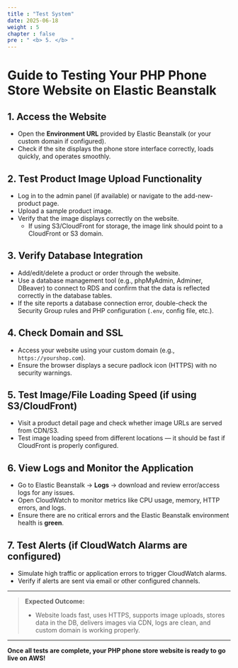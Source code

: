 ```yaml
---
title : "Test System"
date: 2025-06-18
weight : 5
chapter : false
pre : " <b> 5. </b> "
---
```


# Guide to Testing Your PHP Phone Store Website on Elastic Beanstalk

## 1. Access the Website

- Open the **Environment URL** provided by Elastic Beanstalk (or your custom domain if configured).
- Check if the site displays the phone store interface correctly, loads quickly, and operates smoothly.

## 2. Test Product Image Upload Functionality

- Log in to the admin panel (if available) or navigate to the add-new-product page.
- Upload a sample product image.
- Verify that the image displays correctly on the website.
  - If using S3/CloudFront for storage, the image link should point to a CloudFront or S3 domain.

## 3. Verify Database Integration

- Add/edit/delete a product or order through the website.
- Use a database management tool (e.g., phpMyAdmin, Adminer, DBeaver) to connect to RDS and confirm that the data is reflected correctly in the database tables.
- If the site reports a database connection error, double-check the Security Group rules and PHP configuration (`.env`, config file, etc.).

## 4. Check Domain and SSL

- Access your website using your custom domain (e.g., `https://yourshop.com`).
- Ensure the browser displays a secure padlock icon (HTTPS) with no security warnings.

## 5. Test Image/File Loading Speed (if using S3/CloudFront)

- Visit a product detail page and check whether image URLs are served from CDN/S3.
- Test image loading speed from different locations — it should be fast if CloudFront is properly configured.

## 6. View Logs and Monitor the Application

- Go to Elastic Beanstalk → **Logs** → download and review error/access logs for any issues.
- Open CloudWatch to monitor metrics like CPU usage, memory, HTTP errors, and logs.
- Ensure there are no critical errors and the Elastic Beanstalk environment health is **green**.

## 7. Test Alerts (if CloudWatch Alarms are configured)

- Simulate high traffic or application errors to trigger CloudWatch alarms.
- Verify if alerts are sent via email or other configured channels.

---

> **Expected Outcome:**  
> - Website loads fast, uses HTTPS, supports image uploads, stores data in the DB, delivers images via CDN, logs are clean, and custom domain is working properly.

---

**Once all tests are complete, your PHP phone store website is ready to go live on AWS!**
